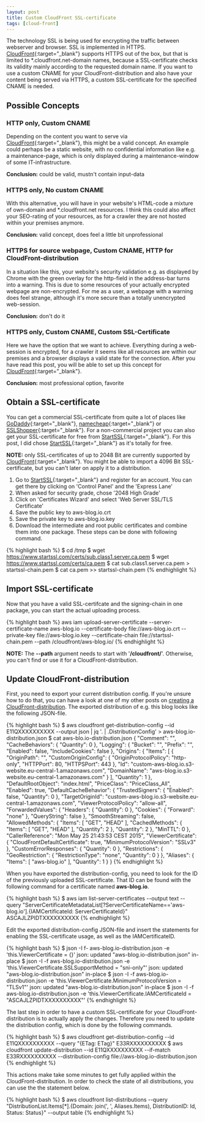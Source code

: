 ```yaml
---
layout: post
title: Custom CloudFront SSL-certificate
tags: [cloud-front]
---
```


The technology SSL is being used for encrypting the traffic between webserver and browser. SSL is implemented in HTTPS. [CloudFront](http://aws.amazon.com/cloudfront/){:target="_blank"} supports HTTPS out of the box, but that is limited to *.cloudfront.net-domain names, because a SSL-certificate checks its validity mainly according to the requested domain name. If you want to use a custom CNAME for your CloudFront-distribution and also have your content being served via HTTPS, a custom SSL-certificate for the specified CNAME is needed.

## Possible Concepts

### HTTP only, Custom CNAME

Depending on the content you want to serve via [CloudFront](http://aws.amazon.com/cloudfront/){:target="_blank"}, this might be a valid concept. An example could perhaps be a static website, with no confidential information like e.g. a maintenance-page, which is only displayed during a maintenance-window of some IT-infrastructure.

**Conclusion:** could be valid, mustn't contain input-data

### HTTPS only, No custom CNAME

With this alternative, you will have in your website's HTML-code a mixture of own-domain and *.cloudfront.net resources. I think this could also affect your SEO-rating of your resources, as for a crawler they are not hosted within your premises anymore.

**Conclusion:** valid concept, does feel a little bit unprofessional

### HTTPS for source webpage, Custom CNAME, HTTP for CloudFront-distribution

In a situation like this, your website's security validation e.g. as displayed by Chrome with the green overlay for the http-field in the address-bar turns into a warning. This is due to some resources of your actually encrypted webpage are non-encrypted. For me as a user, a webpage with a warning does feel strange, although it's more secure than a totally unencrypted web-session.

**Conclusion:** don't do it

### HTTPS only, Custom CNAME, Custom SSL-Certificate

Here we have the option that we want to achieve. Everything during a web-session is encrypted, for a crawler it seems like all resources are within our premises and a browser displays a valid state for the connection. After you have read this post, you will be able to set up this concept for [CloudFront](http://aws.amazon.com/cloudfront/){:target="_blank"}.

**Conclusion:** most professional option, favorite

## Obtain a SSL-certificate

You can get a commercial SSL-certificate from quite a lot of places like [GoDaddy](https://godaddy.com){:target="_blank"}, [namecheap](https://www.namecheap.com){:target="_blank"} or [SSLShopper](https://www.sslshopper.com){:target="_blank"}. For a non-commercial project you can also get your SSL-certificate for free from [StartSSL](https://startssl.com/){:target="_blank"}. For this post, I did chose [StartSSL](https://startssl.com/){:target="_blank"} as it's totally for free.

**NOTE:** only SSL-certificates of up to 2048 Bit are currently supported by [CloudFront](http://aws.amazon.com/cloudfront/){:target="_blank"}. You might be able to import a 4096 Bit SSL-certificate, but you can't later on apply it to a distribution.

1. Go to [StartSSL](https://startssl.com/){:target="_blank"} and register for an account. You can get there by clicking on 'Control Panel' and the 'Express Lane'
2. When asked for security grade, chose '2048 High Grade'
3. Click on 'Certificates Wizard' and select 'Web Server SSL/TLS Certificate'
4. Save the public key to aws-blog.io.crt
5. Save the private key to aws-blog.io.key
6. Download the intermediate and root public certificates and combine them into one package. These steps can be done with following command.

{% highlight bash %}
$ cd /tmp
$ wget https://www.startssl.com/certs/sub.class1.server.ca.pem
$ wget https://www.startssl.com/certs/ca.pem
$ cat sub.class1.server.ca.pem > startssl-chain.pem
$ cat ca.pem >> startssl-chain.pem
{% endhighlight %}

## Import SSL-certificate

Now that you have a valid SSL-certifcate and the signing-chain in one package, you can start the actual uploading process.

{% highlight bash %}
aws iam upload-server-certificate --server-certificate-name aws-blog.io --certificate-body file://aws-blog.io.crt --private-key file://aws-blog.io.key --certificate-chain file://startssl-chain.pem --path /cloudfront/aws-blog.io/
{% endhighlight %}

**NOTE:** The **--path** argument needs to start with '**/cloudfront/**'. Otherwise, you can't find or use it for a CloudFront-distribution.

## Update CloudFront-distribution

First, you need to export your current distribution config. If you're unsure how to do that, you can have a look at one of my other posts on [creating a CloudFront-distribution](/2015/create-cloudfront-distribution/). The exported distribution of e.g. this blog looks like the following JSON-file.

{% highlight bash %}
$ aws cloudfront get-distribution-config --id E11QXXXXXXXXXX --output json | jq '. | .DistributionConfig' > aws-blog.io-distribution.json
$ cat aws-blo.io-distribution.json
{
  "Comment": "",
  "CacheBehaviors": {
    "Quantity": 0
  },
  "Logging": {
    "Bucket": "",
    "Prefix": "",
    "Enabled": false,
    "IncludeCookies": false
  },
  "Origins": {
    "Items": [
      {
        "OriginPath": "",
        "CustomOriginConfig": {
          "OriginProtocolPolicy": "http-only",
          "HTTPPort": 80,
          "HTTPSPort": 443
        },
        "Id": "custom-aws-blog.io.s3-website.eu-central-1.amazonaws.com",
        "DomainName": "aws-blog.io.s3-website.eu-central-1.amazonaws.com"
      }
    ],
    "Quantity": 1
  },
  "DefaultRootObject": "index.html",
  "PriceClass": "PriceClass_All",
  "Enabled": true,
  "DefaultCacheBehavior": {
    "TrustedSigners": {
      "Enabled": false,
      "Quantity": 0
    },
    "TargetOriginId": "custom-aws-blog.io.s3-website.eu-central-1.amazonaws.com",
    "ViewerProtocolPolicy": "allow-all",
    "ForwardedValues": {
      "Headers": {
        "Quantity": 0
      },
      "Cookies": {
        "Forward": "none"
      },
      "QueryString": false
    },
    "SmoothStreaming": false,
    "AllowedMethods": {
      "Items": [
        "GET",
        "HEAD"
      ],
      "CachedMethods": {
        "Items": [
          "GET",
          "HEAD"
        ],
        "Quantity": 2
      },
      "Quantity": 2
    },
    "MinTTL": 0
  },
  "CallerReference": "Mon May 25 21:43:53 CEST 2015",
  "ViewerCertificate": {
    "CloudFrontDefaultCertificate": true,
    "MinimumProtocolVersion": "SSLv3"
  },
  "CustomErrorResponses": {
    "Quantity": 0
  },
  "Restrictions": {
    "GeoRestriction": {
      "RestrictionType": "none",
      "Quantity": 0
    }
  },
  "Aliases": {
    "Items": [
      "aws-blog.io"
    ],
    "Quantity": 1
  }
}
{% endhighlight %}

When you have exported the distribution-config, you need to look for the ID of the previously uploaded SSL-certificate. That ID can be found with the following command for a certificate named **aws-blog.io**.

{% highlight bash %}
$ aws iam list-server-certificates --output text --query "ServerCertificateMetadataList[?ServerCertificateName=='aws-blog.io'].{IAMCertificateId: ServerCertificateId}"
ASCAJLZPIDTXXXXXXXXXX
{% endhighlight %}

Edit the exported distribution-config JSON-file and insert the statements for enabling the SSL-certificate usage, as well as the IAMCertificateID.

{% highlight bash %}
$ json -I f- aws-blog.io-distribution.json -e 'this.ViewerCertificate = {}'
json: updated "aws-blog.io-distribution.json" in-place
$ json -I -f aws-blog.io-distribution.json -e 'this.ViewerCertificate.SSLSupportMethod = "sni-only"'
json: updated "aws-blog.io-distribution.json" in-place
$ json -I -f aws-blog.io-distribution.json -e 'this.ViewerCertificate.MinimumProtocolVersion = "TLSv1"'
json: updated "aws-blog.io-distribution.json" in-place
$ json -I -f aws-blog.io-distribution.json -e 'this.ViewerCertificate.IAMCertificateId = "ASCAJLZPIDTXXXXXXXXXX"'
{% endhighlight %}

The last step in order to have a custom SSL-certificate for your CloudFront-distribution is to actually apply the changes. Therefore you need to update the distribution config, which is done by the following commands.

{% highlight bash %}
$ aws cloudfront get-distribution-config --id E11QXXXXXXXXXX --query "{ETag: ETag}"
E33RXXXXXXXXXX
$ aws cloudfront update-distribution --id E11QXXXXXXXXXX --if-match E33RXXXXXXXXXX --distribution-config file://aws-blog.io-distribution.json
{% endhighlight %}

This actions make take some minutes to get fully applied within the CloudFront-distribution. In order to check the state of all distributions, you can use the the statement below.

{% highlight bash %}
$ aws cloudfront list-distributions --query "DistributionList.Items[*].{Domain: join(', ', Aliases.Items), DistributionID: Id, Status: Status}" --output table
{% endhighlight %}
